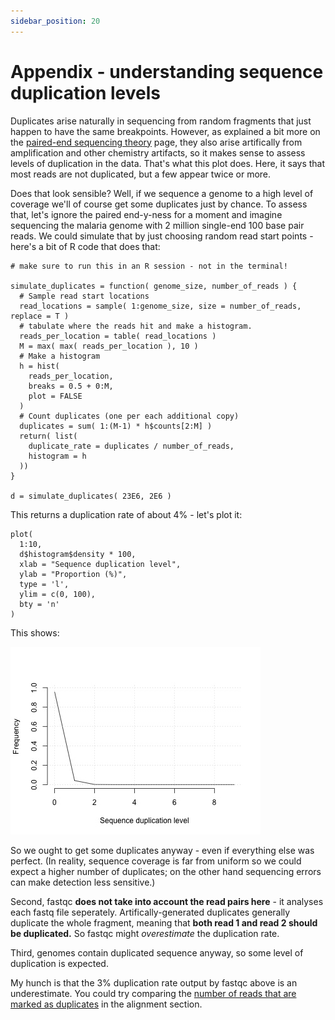 ```yaml
---
sidebar_position: 20
---
```


# Appendix - understanding sequence duplication levels

Duplicates arise naturally in sequencing from random fragments that just happen to have
the same breakpoints. However, as explained a bit more on the [paired-end sequencing theory](Short_read_theory.md)
page, they also arise artifically from amplification and other
chemistry artifacts, so it makes sense to assess levels of duplication in the data. That's what
this plot does. Here, it says that most reads are not duplicated, but a few appear twice or more.

Does that look sensible? Well, if we sequence a genome to a high level of coverage we'll of course
get some duplicates just by chance. To assess that, let's ignore the paired end-y-ness for a moment
and imagine sequencing the malaria genome with 2 million single-end 100 base pair reads. We could
simulate that by just choosing random read start points - here's a bit of R code that does that:

```
# make sure to run this in an R session - not in the terminal!

simulate_duplicates = function( genome_size, number_of_reads ) {
  # Sample read start locations
  read_locations = sample( 1:genome_size, size = number_of_reads, replace = T )
  # tabulate where the reads hit and make a histogram.
  reads_per_location = table( read_locations )
  M = max( max( reads_per_location ), 10 )
  # Make a histogram
  h = hist(
    reads_per_location,
    breaks = 0.5 + 0:M,
    plot = FALSE
  )
  # Count duplicates (one per each additional copy)
  duplicates = sum( 1:(M-1) * h$counts[2:M] )
  return( list(
    duplicate_rate = duplicates / number_of_reads,
    histogram = h
  ))
}

d = simulate_duplicates( 23E6, 2E6 )
```

This returns a duplication rate of about 4% - let's plot it:

```
plot(
  1:10,
  d$histogram$density * 100,
  xlab = "Sequence duplication level",
  ylab = "Proportion (%)",
  type = 'l',
  ylim = c(0, 100),
  bty = 'n'
)
```

This shows:

![img](images/simulated_duplicates.jpg)

So we ought to get some duplicates anyway - even if everything else was perfect. (In reality,
sequence coverage is far from uniform so we could expect a higher number of duplicates; on the
other hand sequencing errors can make detection less sensitive.)

Second, fastqc **does not take into account the read pairs here** - it analyses each fastq file
seperately. Artifically-generated duplicates generally duplicate the whole fragment, meaning that
**both read 1 and read 2 should be duplicated.**  So fastqc might *overestimate* the duplication rate.

Third, genomes contain duplicated sequence anyway, so some level of duplication is expected.

My hunch is that the 3% duplication rate output by fastqc above is an underestimate. You could try
comparing the [number of reads that are marked as duplicates](Aligning_reads.md) in the alignment section.



